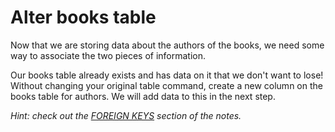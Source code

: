 # Alter books table

Now that we are storing data about the authors of the books, we need some way to associate the two pieces of information.

Our books table already exists and has data on it that we don't want to lose!
Without changing your original table command, create a new column on the books table for authors. We will add data to this in the next step.

_Hint: check out the [FOREIGN KEYS](https://l2c.northcoders.com/courses/sd-notes/back-end#sectionId=foreign-keys-and-joins,step=intro) section of the notes._
